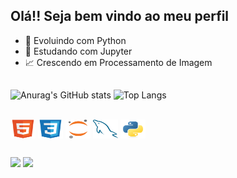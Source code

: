 ## Olá!! Seja bem vindo ao meu perfil 

- 🚀 Evoluindo com Python  
- 🌱 Estudando com Jupyter
- 📈 Crescendo em Processamento de Imagem
##

<div>
  <a href-"https://github.com/KaiqueGab">
    
  ![Anurag's GitHub stats](https://github-readme-stats.vercel.app/api?username=kaiquegab\&hide=issues\&show_icons=true&theme=tokyonight)
  ![Top Langs](https://github-readme-stats.vercel.app/api/top-langs/?username=kaiquegab&layout=compact&theme=tokyonight)
</div>

<div style="display: inline_block"><br>
  <img align="center" alt="HTML" height="30" width="40" src="https://raw.githubusercontent.com/devicons/devicon/master/icons/html5/html5-original.svg">
  <img align="center" alt="CSS" height="30" width="40" src="https://raw.githubusercontent.com/devicons/devicon/master/icons/css3/css3-original.svg">
  <img align="center" alt="Bootstrap" height="30" width="40" src="https://raw.githubusercontent.com/devicons/devicon/master/icons/jupyter/jupyter-original.svg">
  <img align="center" alt="MySql" height="30" width="40" src="https://raw.githubusercontent.com/devicons/devicon/master/icons/mysql/mysql-original.svg">
  <img align="center" alt="Python" height="30" width="40" src="https://raw.githubusercontent.com/devicons/devicon/master/icons/python/python-original.svg">
</div>

##

<div> 
  <a href = "mailto:krebonato7@gmail.com"><img src="https://img.shields.io/badge/Gmail-D14836?style=for-the-badge&logo=gmail&logoColor=white"></a>
  <a href="https://br.linkedin.com/in/ka%C3%ADquerebonato" target="_blank"><img src="https://img.shields.io/badge/-LinkedIn-%230077B5?style=for-the-badge&logo=linkedin&logoColor=white" target="_blank"></a> 
  
</div>
